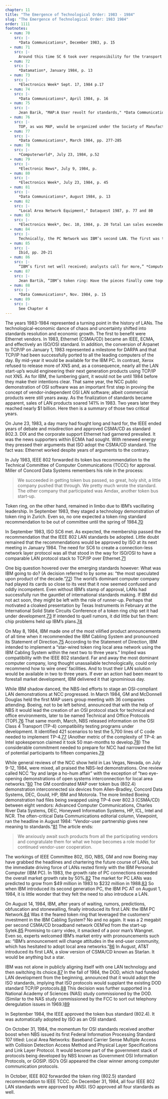 ```yaml
---
chapter: 11
title: "The Emergence of Technological Order: 1983 - 1984"
slug: "The Emergence of Technological Order: 1983 1984"
order: 1111
footnotes:
  - num: 70
    src: |-
      *Data Communications*, December 1983, p. 15 
  - num: 71
    src: |-
      Around this time SC 6 took over responsibility for the transport layer as well and SC 16 was disbanded and a new SC 21 became responsible for the top three layers of the Reference Model.
  - num: 72
    src: |-
      *Datamation*, January 1984, p. 13
  - num: 73
    src: |-
      *Electronics Week* Sept. 17, 1984 p.17
  - num: 74
    src: |-
      *Data Communications*, April 1984, p. 16
  - num: 75
    src: |-
      Jean Barik, "MAP:A User revolt for standards," *Data Communications*, Dec. 1985, pp.147-156
  - num: 76
    src: |-
      TOP, as was MAP, would be organized under the Society of Manufacturing Engineers (SME), for reasons similar to why other multi-company standard-making efforts were organized under the IEEE or NBS. The interested reader is referred to: Steven A. Farowich, “Communicating in the technical office,” *IEEE Spectrum*, April 1986, pp. 63-67
  - num: 77
    src: |-
      *Data Communications*, March 1984, pp. 277-285
  - num: 78
    src: |-
      *Computerworld*, July 23, 1984, p.52
  - num: 79
    src: |-
      *Electronic News*, July 9, 1984, p. 
  - num: 80
    src: |-
      *Electronics Week*, July 23, 1984, p. 45
  - num: 81
    src: |-
      *Data Communications*, August 1984, p. 13
  - num: 82
    src: |-
      "Local Area Network Equipment," Dataquest 1987, p. 77 and 80
  - num: 83
    src: |-
      *Electronics Week*, Dec. 10, 1984, p. 20 Total Lan sales exceeded $1 billion.
  - num: 84
    src: |-
      Technically, the PC Network was IBM’s second LAN. The first was the PC Cluster introduced in 1983 which had bombed. (*DC*, October 1984, p.77)
  - num: 85
    src: |-
      Ibid, pp. 20-21
  - num: 86
    src: |-
      “IBM’s first net well received; analysts call for more,” *Computerworld*, August 20, 1984, p. 5. The quote is from Evertt Meserve of Arthur D. Little.
  - num: 87
    src: |-
      Jean Bartik, “IBM’s token ring: Have the pieces finally come together?” *DC*, August 1984, pp. 125-139
  - num: 88
    src: |-
      *Data Communications*, Nov. 1984, p. 15
  - num: 89
    src: |-
      See Chapter 4
---
```


The years 1983-1984 represented a turning point in the history of LANs. The technological-economic dance of chaos and uncertainty shifted into standards resolution and economic growth. The first to benefit were Ethernet vendors. In 1983, Ethernet (CSMA/CD) became an IEEE, ECMA, and effectively an ISO/OSI standard. In addition, the conversion of Arpanet to TCP/IP on January 1, 1983 represented a milestone for DARPA and that TCP/IP had been successfully ported to all the leading computers of the day. By mid-year it would be available for the IBM PC. In contrast, Xerox refused to release more of XNS and, as a consequence, nearly all the LAN start-up’s would engineering their next generation products using TCP/IP not XNS. As for IBM, the lumbering giant, it would not be until 1984 before they make their intentions clear. That same year, the NCC public demonstration of OSI software was an important first step in proving the concept of vendor-independent OSI LAN software; albeit commercial products were still years away. As the finalization of standards became apparent, sales of LAN products soared 141% in 1983. Two years later they reached nearly $1 billion. Here then is a summary of those two critical years.

On June 23, 1983, a day many had fought long and hard for, the IEEE ended years of debate and misdirection and approved CSMA/CD as standard 802.3. DIX and the corporate support Ethernet had garnered prevailed. It was the news supporters within ECMA had sought. With renewed energy they pressed their arguments that ISO adopt the CSMA/CD standard. The fact was: Ethernet worked despite years of arguments to the contrary.

In July 1983, IEEE 802 forwarded its token bus recommendation to the Technical Committee of Computer Communications (TCCC) for approval. Miller of Concord Data Systems remembers his role in the process:

>We succeeded in getting token bus passed, so great, holy shit, a little company pushed that through. We pretty much wrote the standard. The other company that participated was Amdax, another token bus start-up.

Token ring, on the other hand, remained in limbo due to IBM’s vacillating leadership. In September 1983, they staged a technology demonstration of token ring in Zurich. Even so, no one expected a token ring standard recommendation to be out of committee until the spring of 1984.<a name="fnloc70" href="#fn70">70</a>

In September 1983, ISO SC6 met. As expected, the membership passed the recommendation that the IEEE 802 LAN standards be adopted. Little doubt remained that the recommendations would be approved by ISO at its next meeting in January 1984. The need for SC6 to create a connection-less network layer protocol was all that stood in the way for ISO/OSI to have a comparable LAN protocol stack to TCP/IP over Ethernet.<a name="fnloc71" href="#fn71">71</a>

One big question hovered over the emerging standards however: What was IBM going to do? (A decision referred to by some as: “the most speculated upon product of the decade.”<a name="fnloc72" href="#fn72">72</a>) The world’s dominant computer company had played its cards so close to its vest that it now seemed confused and oddly incompetent. Even without IBM’s stamp of approval, LANs had successfully run the gauntlet of international standards making. If IBM did not act soon, they might be left with the role of runner-up. Perhaps that motivated a cloaked presentation by Texas Instruments in February at the International Solid State Circuits Conference of a token ring chip set it had under development.<a name="fnloc73" href="#fn73">73</a>   If intended to quell rumors, it did little but fan them: chip problems held up IBM’s plans.<a name="fnloc74" href="#fn74">74</a>

On May 8, 1984, IBM made one of the most vilified product announcements of all time when it recommended the IBM Cabling System and pronounced its Statement of Direction.<a name="fnloc75" href="#fn75">75</a>   According to the Statement of Direction, IBM intended to implement a “star-wired token ring local area network using the IBM Cabling System within the next two to three years.” Implied was compatibility with the IEEE 802 standard. Far and away the most dominant computer company, long thought unassailable technologically, could only recommend how to wire ones’ facilities. And to trust their LAN solution would be available in two to three years. If ever an action had been meant to forestall market development, IBM delivered it that ignominious day.

While IBM shadow danced, the NBS-led efforts to stage an OSI-compliant LAN demonstrations at NCC progressed. In March 1984, GM and McDonnell Douglas held the first MAP users group meeting with 36 companies attending. Boeing, not to be left behind, announced that with the help of NBS it would lead the creation of an OSI protocol stack for technical and office environments, later to be named Technical and Office Protocols (TOP).<a name="fnloc76" href="#fn76">76</a>   That same month, March, NBS released information on the OSI Class 4 Transport (TP-4) compatibility testing programs under development. It identified 421 scenarios to test the 5,700 lines of C code needed to implement TP-4.<a name="fnloc77" href="#fn77">77</a>   (Another metric of the complexity of TP-4: an Intel spokesperson claimed it took 50 man-months to develop.<a name="fnloc78" href="#fn78">78</a>)  The considerable commitment needed to prepare for NCC had narrowed the list of potential participants to fifteen companies.<a name="fnloc79" href="#fn79">79</a>

While general reviews of the NCC show held in Las Vegas, Nevada, on July 9-12, 1984, were mixed, all praised the NBS-led demonstrations. One review called NCC “by and large a ho-hum affair” with the exception of “two eye-opening demonstrations of open systems interconnection for local area networks.”<a name="fnloc80" href="#fn80">80</a>   The GM coordinated MAP over token bus (802.4) demonstration interconnected six devices from Allen-Bradley, Concord Data Systems, DEC, Gould, HP, IBM and Motorola. The more limited Boeing demonstration had files being swapped using TP-4 over 802.3 (CSMA/CD) between eight vendors: Advanced Computer Communications, Charles River Data Systems, DEC, Honeywell Information Systems, HP, ICL, Intel and NCR. The often-critical Data Communications editorial column, Viewpoint, ran the headline in August 1984: “Vendor-user partnership gives new meaning to standards.”<a name="fnloc81" href="#fn81">81</a>   The article ends:

>We anxiously await such products from all the participating vendors and congratulate them for what we hope becomes a role model for continued vendor-user cooperation.

The workings of IEEE Committee 802, ISO, NBS, GM and now Boeing may have grabbed the headlines and chartering the future course of LANs, but the immediate driving force of LANs rested firmly with the IBM Personal Computer (IBM PC). In 1983, the growth rate of PC connections exceeded the overall market growth rate by 50%.<a name="fnloc82" href="#fn82">82</a> The market for PC LANs was predicted to grow from $49 million in 1983 to $232 million in 1988.<a name="fnloc83" href="#fn83">83</a>   So when IBM introduced its second generation PC, the IBM PC AT on August 1, 1984, it is little wonder that they felt the need to also introduce a LAN.

On August 14, 1984, IBM, after years of waiting, rumors, predictions, obfuscation and stonewalling, finally introduced its first LAN: the IBM PC Network.<a name="fnloc84" href="#fn84">84</a>   Was it the feared token ring that leveraged the customers’ investment in the IBM Cabling System? No and no again. It was a 2 megabit per second CSMA/CD broadband network OEM’ed from the start-up Sytek.<a name="fnloc85" href="#fn85">85</a>   Promising to carry video, it smacked of a poor man’s Wangnet. Even so, experts welcomed IBM’s market entry with pronouncements such as: “IBM’s announcement will change attitudes in the end-user community, which has hesitated to adopt local area networks.”<a name="fnloc86" href="#fn86">86</a>   In August, AT&T introduced its first LAN, a slow version of CSMA/CD known as Starlan. It would be anything but a star.

IBM was not alone in publicly aligning itself with one LAN technology and then switching its choice.<a name="fnloc87" href="#fn87">87</a>   In the fall of 1984, the DOD, which had funded LAN development from the beginning, announced that it would adopt the ISO standards, implying that ISO protocols would supplant the existing DOD standard TCP/IP protocols.<a name="fnloc88" href="#fn88">88</a>  This decision was further supported in a National Academy of Sciences (NAS) study commissioned by the DOD. (Similar to the NAS study commissioned by the FCC to sort out telephony deregulation issues in 1969.)<a name="fnloc89" href="#fn89">89</a>

In September 1984, the IEEE approved the token bus standard (802.4). It was automatically adopted by ISO as an OSI standard.

On October 31, 1984, the momentum for OSI standards received another boost when NBS issued its first Federal Information Processing Standard 107 titled: Local Area Networks: Baseband Carrier Sense Multiple Access with Collision Detection Access Method and Physical Layer Specifications and Link Layer Protocol. It would become part of the government stack of protocols being developed by NBS known as Government OSI Information Protocols, or GOSIP. ISO’s OSI appeared the clear winner among computer communication protocols.

In October, IEEE 802 forwarded the token ring (802.5) standard recommendation to IEEE TCCC. On December 31, 1984, all four IEEE 802 LAN standards were approved by ANSI. ISO approved all four standards as well.
